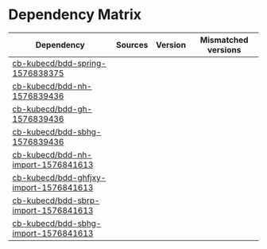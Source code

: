 # Dependency Matrix

Dependency | Sources | Version | Mismatched versions
---------- | ------- | ------- | -------------------
[cb-kubecd/bdd-spring-1576838375](https://github.com/cb-kubecd/bdd-spring-1576838375.git) |  | []() | 
[cb-kubecd/bdd-nh-1576839436](https://github.com/cb-kubecd/bdd-nh-1576839436.git) |  | []() | 
[cb-kubecd/bdd-gh-1576839436](https://github.com/cb-kubecd/bdd-gh-1576839436.git) |  | []() | 
[cb-kubecd/bdd-sbhg-1576839436](https://github.com/cb-kubecd/bdd-sbhg-1576839436.git) |  | []() | 
[cb-kubecd/bdd-nh-import-1576841613](https://github.com/cb-kubecd/bdd-nh-import-1576841613.git) |  | []() | 
[cb-kubecd/bdd-ghfjxy-import-1576841613](https://github.com/cb-kubecd/bdd-ghfjxy-import-1576841613.git) |  | []() | 
[cb-kubecd/bdd-sbrp-import-1576841613](https://github.com/cb-kubecd/bdd-sbrp-import-1576841613.git) |  | []() | 
[cb-kubecd/bdd-sbhg-import-1576841613](https://github.com/cb-kubecd/bdd-sbhg-import-1576841613.git) |  | []() | 

